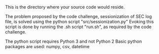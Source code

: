 This is the directory where your source code would reside.

The problem proposed by the code challenge, sessionization of SEC log file, is solved using the python script "src/sessionization.py"
Evoking this script is done by running the .sh script "run.sh", as required by the code challenge.

The python script requires Python 3 and not Python 2
Basic python packages are used: numpy, csv, datetime

 